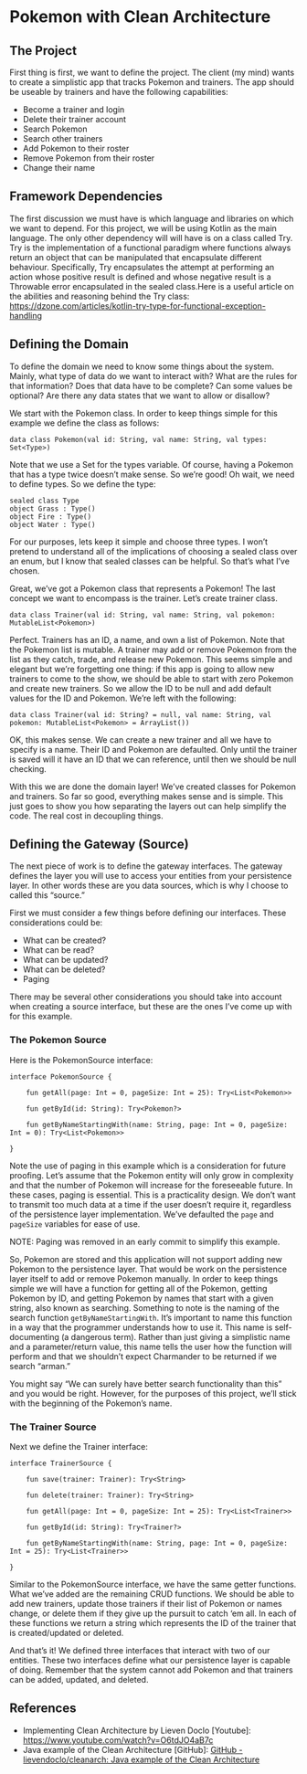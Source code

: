 # Pokemon with Clean Architecture
## The Project
First thing is first, we want to define the project. The client (my mind) wants to create a simplistic app that tracks Pokemon and trainers. The app should be useable by trainers and have the following capabilities:
* Become a trainer and login
* Delete their trainer account
* Search Pokemon
* Search other trainers
* Add Pokemon to their roster
* Remove Pokemon from their roster
* Change their name
## Framework Dependencies
The first discussion we must have is which language and libraries on which we want to depend. For this project, we will be using Kotlin as the main language. The only other dependency will will have is on a class called Try. Try is the implementation of a functional paradigm where functions always return an object that can be manipulated that encapsulate different behaviour. Specifically, Try encapsulates the attempt at performing an action whose positive result is defined and whose negative result is a Throwable error encapsulated in the sealed class.Here is a useful article on the abilities and reasoning behind the Try class: https://dzone.com/articles/kotlin-try-type-for-functional-exception-handling

## Defining the Domain
To define the domain we need to know some things about the system. Mainly, what type of data do we want to interact with? What are the rules for that information? Does that data have to be complete? Can some values be optional? Are there any data states that we want to allow or disallow?

We start with the Pokemon class. In order to keep things simple for this example we define the class as follows:

```
data class Pokemon(val id: String, val name: String, val types: Set<Type>)
```

Note that we use a Set for the types variable. Of course, having a Pokemon that has a type twice doesn’t make sense. So we’re good! Oh wait, we need to define types. So we define the type:

```
sealed class Type
object Grass : Type()
object Fire : Type()
object Water : Type()
```

For our purposes, lets keep it simple and choose three types. I won’t pretend to understand all of the implications of choosing a sealed class over an enum, but I know that sealed classes can be helpful. So that’s what I’ve chosen.

Great, we’ve got a Pokemon class that represents a Pokemon! The last concept we want to encompass is the trainer. Let’s create trainer class.

```
data class Trainer(val id: String, val name: String, val pokemon: MutableList<Pokemon>)
```

Perfect. Trainers has an ID, a name, and own a list of Pokemon. Note that the Pokemon list is mutable. A trainer may add or remove Pokemon from the list as they catch, trade, and release new Pokemon. This seems simple and elegant but we’re forgetting one thing: if this app is going to allow new trainers to come to the show, we should be able to start with zero Pokemon and create new trainers. So we allow the ID to be null and add default values for the ID and Pokemon. We’re left with the following:

```
data class Trainer(val id: String? = null, val name: String, val pokemon: MutableList<Pokemon> = ArrayList())
```

OK, this makes sense. We can create a new trainer and all we have to specify is a name. Their ID and Pokemon are defaulted. Only until the trainer is saved will it have an ID that we can reference, until then we should be null checking.

With this we are done the domain layer! We’ve created classes for Pokemon and trainers. So far so good, everything makes sense and is simple. This just goes to show you how separating the layers out can help simplify the code. The real cost in decoupling things.

## Defining the Gateway (Source)
The next piece of work is to define the gateway interfaces. The gateway defines the layer you will use to access your entities from your persistence layer. In other words these are you data sources, which is why I choose to called this “source.”

First we must consider a few things before defining our interfaces. These considerations could be:
* What can be created?
* What can be read?
* What can be updated?
* What can be deleted?
* Paging

There may be several other considerations you should take into account when creating a source interface, but these are the ones I’ve come up with for this example.

### The Pokemon Source
Here is the PokemonSource interface:

```
interface PokemonSource {

    fun getAll(page: Int = 0, pageSize: Int = 25): Try<List<Pokemon>>

    fun getById(id: String): Try<Pokemon?>

    fun getByNameStartingWith(name: String, page: Int = 0, pageSize: Int = 0): Try<List<Pokemon>>

}
```

Note the use of paging in this example which is a consideration for future proofing. Let’s assume that the Pokemon entity will only grow in complexity and that the number of Pokemon will increase for the foreseeable future. In these cases, paging is essential. This is a practicality design. We don’t want to transmit too much data at a time if the user doesn’t require it, regardless of the persistence layer implementation. We’ve defaulted the `page` and `pageSize` variables for ease of use.

NOTE: Paging was removed in an early commit to simplify this example.

So, Pokemon are stored and this application will not support adding new Pokemon to the persistence layer. That would be work on the persistence layer itself to add or remove Pokemon manually. In order to keep things simple we will have a function for getting all of the Pokemon, getting Pokemon by ID, and getting Pokemon by names that start with a given string, also known as searching. Something to note is the naming of the search function `getByNameStartingWith`. It’s important to name this function in a way that the programmer understands how to use it. This name is self-documenting (a dangerous term). Rather than just giving a simplistic name and a parameter/return value, this name tells the user how the function will perform and that we shouldn’t expect Charmander to be returned if we search “arman.”

You might say “We can surely have better search functionality than this” and you would be right. However, for the purposes of this project, we’ll stick with the beginning of the Pokemon’s name.

### The Trainer Source
Next we define the Trainer interface:
```
interface TrainerSource {

    fun save(trainer: Trainer): Try<String>

    fun delete(trainer: Trainer): Try<String>

    fun getAll(page: Int = 0, pageSize: Int = 25): Try<List<Trainer>>

    fun getById(id: String): Try<Trainer?>

    fun getByNameStartingWith(name: String, page: Int = 0, pageSize: Int = 25): Try<List<Trainer>>

}

```

Similar to the PokemonSource interface, we have the same getter functions. What we’ve added are the remaining CRUD functions. We should be able to add new trainers, update those trainers if their list of Pokemon or names change, or delete them if they give up the pursuit to catch ‘em all. In each of these functions we return a string which represents the ID of the trainer that is created/updated or deleted.

And that’s it! We defined three interfaces that interact with two of our entities. These two interfaces define what our persistence layer is capable of doing. Remember that the system cannot add Pokemon and that trainers can be added, updated, and deleted.



## References
* Implementing Clean Architecture by Lieven Doclo [Youtube]: https://www.youtube.com/watch?v=O6tdJO4aB7c
* Java example of the Clean Architecture [GitHub]: [GitHub - lievendoclo/cleanarch: Java example of the Clean Architecture](https://github.com/lievendoclo/cleanarch)

